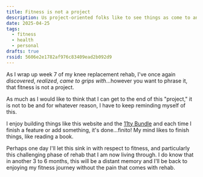 ```yaml
---
title: Fitness is not a project
description: Us project-oriented folks like to see things as come to an close. Sadly, fitness is not one of those kinds of projects.
date: 2025-04-25
tags:
  - fitness
  - health
  - personal
drafts: true
rssid: 5606e2e1782af976c83409ead2b092d9
---
```


As I wrap up week 7 of my knee replacement rehab, I've once again _discovered_, _realized_, _came to grips with_...however you want to phrase it, that fitness is not a project.

As much as I would like to think that I can get to the end of this "project," it is not to be and for whatever reason, I have to keep reminding myself of this.

I enjoy building things like this website and the [11ty Bundle](https://11tybundle.dev) and each time I finish a feature or add something, it's done...finito! My mind likes to finish things, like reading a book.

Perhaps one day I'll let this sink in with respect to fitness, and particularly this challenging phase of rehab that I am now living through. I do know that in another 3 to 6 months, this will be a distant memory and I'll be back to enjoying my fitness journey without the pain that comes with rehab.
